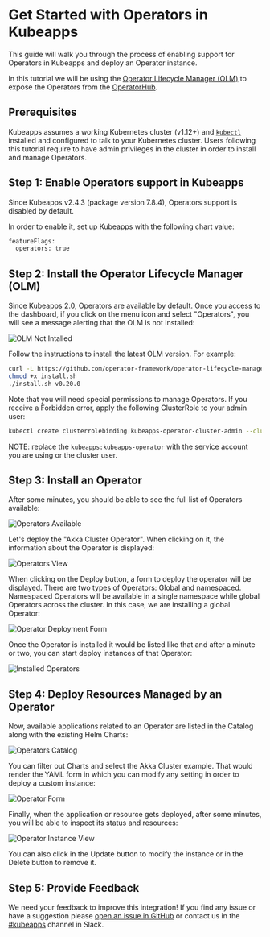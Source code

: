# Get Started with Operators in Kubeapps

This guide will walk you through the process of enabling support for Operators in Kubeapps and deploy an Operator instance.

In this tutorial we will be using the [Operator Lifecycle Manager (OLM)](https://github.com/operator-framework/operator-lifecycle-manager) to expose the Operators from the [OperatorHub](https://operatorhub.io/).

## Prerequisites

Kubeapps assumes a working Kubernetes cluster (v1.12+) and [`kubectl`](https://kubernetes.io/docs/tasks/tools/install-kubectl/) installed and configured to talk to your Kubernetes cluster. Users following this tutorial require to have admin privileges in the cluster in order to install and manage Operators.

## Step 1: Enable Operators support in Kubeapps

Since Kubeapps v2.4.3 (package version 7.8.4), Operators support is disabled by default.

In order to enable it, set up Kubeapps with the following chart value:

```bash
featureFlags:
  operators: true
```

## Step 2: Install the Operator Lifecycle Manager (OLM)

Since Kubeapps 2.0, Operators are available by default. Once you access to the dashboard, if you click on the menu icon and select "Operators", you will see a message alerting that the OLM is not installed:

![OLM Not Intalled](/site/themes/template/static/img/docs/OLM-not-installed.png)

Follow the instructions to install the latest OLM version. For example:

```bash
curl -L https://github.com/operator-framework/operator-lifecycle-manager/releases/download/v0.20.0/install.sh -o install.sh
chmod +x install.sh
./install.sh v0.20.0
```

Note that you will need special permissions to manage Operators. If you receive a Forbidden error, apply the following ClusterRole to your admin user:

```bash
kubectl create clusterrolebinding kubeapps-operator-cluster-admin --clusterrole=cluster-admin --serviceaccount kubeapps:kubeapps-operator
```

NOTE: replace the `kubeapps:kubeapps-operator` with the service account you are using or the cluster user.

## Step 3: Install an Operator

After some minutes, you should be able to see the full list of Operators available:

![Operators Available](/site/themes/template/static/img/docs/operators-available.png)

Let's deploy the "Akka Cluster Operator". When clicking on it, the information about the Operator is displayed:

![Operators View](/site/themes/template/static/img/docs/operator-view.png)

When clicking on the Deploy button, a form to deploy the operator will be displayed. There are two types of Operators: Global and namespaced. Namespaced Operators will be available in a single namespace while global Operators across the cluster. In this case, we are installing a global Operator:

![Operator Deployment Form](/site/themes/template/static/img/docs/operator-deployment.png)

Once the Operator is installed it would be listed like that and after a minute or two, you can start deploy instances of that Operator:

![Installed Operators](/site/themes/template/static/img/docs/installed-operators.png)

## Step 4: Deploy Resources Managed by an Operator

Now, available applications related to an Operator are listed in the Catalog along with the existing Helm Charts:

![Operators Catalog](/site/themes/template/static/img/docs/operator-catalog.png)

You can filter out Charts and select the Akka Cluster example. That would render the YAML form in which you can modify any setting in order to deploy a custom instance:

![Operator Form](/site/themes/template/static/img/docs/operator-form.png)

Finally, when the application or resource gets deployed, after some minutes, you will be able to inspect its status and resources:

![Operator Instance View](/site/themes/template/static/img/docs/operator-instance-view.png)

You can also click in the Update button to modify the instance or in the Delete button to remove it.

## Step 5: Provide Feedback

We need your feedback to improve this integration! If you find any issue or have a suggestion please [open an issue in GitHub](https://github.com/vmware-tanzu/kubeapps/issues/new) or contact us in the [#kubeapps](https://kubernetes.slack.com/messages/kubeapps) channel in Slack.
